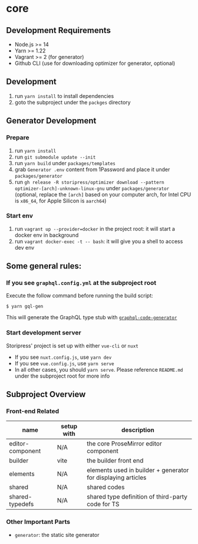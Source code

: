 # core

## Development Requirements

- Node.js >= 14
- Yarn >= 1.22
- Vagrant >= 2 (for generator)
- Github CLI (use for downloading optimizer for generator, optional)

## Development

1. run `yarn install` to install dependencies
2. goto the subproject under the `packges` directory

## Generator Development

### Prepare

1. run `yarn install`
2. run `git submodule update --init`
3. run `yarn build` under `packages/templates`
4. grab `Generator .env` content from 1Password and place it under `packages/generator`
5. run `gh release -R storipress/optimizer download --pattern optimizer-[arch]-unknown-linux-gnu` under `packages/generator`
   (optional, replace the `[arch]` based on your computer arch, for Intel CPU is `x86_64`, for Apple Silicon is `aarch64`)

### Start env

1. run `vagrant up --provider=docker` in the project root: it will start a docker env in background
2. run `vagrant docker-exec -t -- bash`: it will give you a shell to access dev env

## Some general rules:

### If you see `graphql.config.yml` at the subproject root

Execute the follow command before running the build script:

```shell
$ yarn gql-gen
```

This will generate the GraphQL type stub with [`graphql-code-generator`](https://graphql-code-generator.com)

### Start development server

Storipress' project is set up with either `vue-cli` or `nuxt`

- If you see `nuxt.config.js`, use `yarn dev`
- If you see `vue.config.js`, use `yarn serve`
- In all other cases, you should `yarn serve`. Please reference `README.md` under the subproject root for more info

## Subproject Overview

### Front-end Related

| name             | setup with | description                                                  |
| ---------------- | ---------- | ------------------------------------------------------------ |
| editor-component | N/A        | the core ProseMirror editor component                        |
| builder          | vite       | the builder front end                                        |
| elements         | N/A        | elements used in builder + generator for displaying articles |
| shared           | N/A        | shared codes                                                 |
| shared-typedefs  | N/A        | shared type definition of third-party code for TS            |

### Other Important Parts

- `generator`: the static site generator
